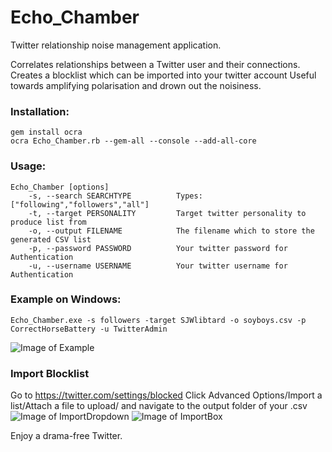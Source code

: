 # Echo_Chamber
Twitter relationship noise management application.

Correlates relationships between a Twitter user and their connections. 
Creates a blocklist which can be imported into your twitter account 
Useful towards amplifying polarisation and drown out the noisiness.

### Installation:
```
gem install ocra
ocra Echo_Chamber.rb --gem-all --console --add-all-core
```
### Usage:
```
Echo_Chamber [options]
    -s, --search SEARCHTYPE          Types: ["following","followers","all"]
    -t, --target PERSONALITY         Target twitter personality to produce list from
    -o, --output FILENAME            The filename which to store the generated CSV list
    -p, --password PASSWORD          Your twitter password for Authentication
    -u, --username USERNAME          Your twitter username for Authentication
```
### Example on Windows:
```
Echo_Chamber.exe -s followers -target SJWlibtard -o soyboys.csv -p CorrectHorseBattery -u TwitterAdmin
```
![Image of Example](https://i.imgur.com/mNfLjPK.png)

### Import Blocklist
Go to https://twitter.com/settings/blocked Click Advanced Options/Import a list/Attach a file to upload/ and navigate to the output folder of your .csv
![Image of ImportDropdown](https://i.imgur.com/iNSmWJI.png)
![Image of ImportBox](https://i.imgur.com/9eUEX1T.png)

Enjoy a drama-free Twitter.
